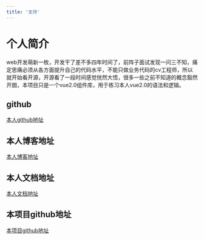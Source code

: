 ```yaml
---
title: '支持'
---
```


# 个人简介

  <div id="app">
    <div class="box">
      web开发萌新一枚，开发干了差不多四年时间了，前阵子面试发现一问三不知，痛定思痛必须从各方面提升自己的代码水平，不能只做业务代码的cv工程师，所以就开始看开源，开源看了一段时间感觉恍然大悟，很多一些之前不知道的概念豁然开朗，本项目只是一个vue2.0组件库，用于练习本人vue2.0的语法和逻辑。
    </div>
  </div>

<style>
    #app{
        /* background: */
    }
</style>

<!-- <ClientOnly>
  <super-img/>
</ClientOnly> -->
##  github
[本人github地址](https://github.com/xiaobing1103)

##  本人博客地址
[本人博客地址](https://xiaobing1103.github.io/Myblog/)


##  本人文档地址
[本人文档地址](https://xiaobing1103.github.io/Mydocs/)

##  本项目github地址
[本项目github地址](https://xiaobing1103.github.io/Mydocs/)